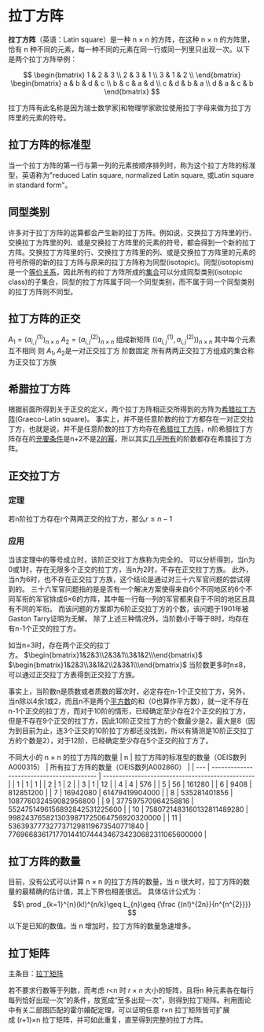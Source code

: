 # 拉丁方阵


**拉丁方阵**（英语：Latin square）是一种 n × n 的方阵，在这种 n × n 的方阵里，恰有 n 种不同的元素，每一种不同的元素在同一行或同一列里只出现一次。以下是两个拉丁方阵举例：

$$
\begin{bmatrix}
1 & 2 & 3 \\
2 & 3 & 1 \\
3 & 1 & 2 \\
\end{bmatrix}
\begin{bmatrix}
a & b & d & c \\
b & c & a & d \\
c & d & b & a \\
d & a & c & b
\end{bmatrix}
$$

拉丁方阵有此名称是因为瑞士数学家]和物理学家欧拉使用拉丁字母来做为拉丁方阵里的元素的符号。


## 拉丁方阵的标准型

当一个拉丁方阵的第一行与第一列的元素按顺序排列时，称为这个拉丁方阵的标准型，英语称为"reduced Latin square, normalized Latin square, 或Latin square in standard form"。

## 同型类别

许多对于拉丁方阵的运算都会产生新的拉丁方阵。例如说，交换拉丁方阵里的行、交换拉丁方阵里的列、或是交换拉丁方阵里的元素的符号，都会得到一个新的拉丁方阵。交换拉丁方阵里的行、交换拉丁方阵里的列、或是交换拉丁方阵里的元素的符号所得的新的拉丁方阵与原来的拉丁方阵称为同型(isotopic)。同型(isotopism)是一个[等价关系](https://zh.wikipedia.org/wiki/%E7%AD%89%E5%83%B9%E9%97%9C%E4%BF%82)，因此所有的拉丁方阵所成的[集合](https://zh.wikipedia.org/wiki/%E9%9B%86%E5%90%88_(%E6%95%B0%E5%AD%A6) "集合 (数学)")可以分成同型类别(isotopic class)的子集合，同型的拉丁方阵属于同一个同型类别，而不属于同一个同型类别的拉丁方阵则不同型。


## 拉丁方阵的正交

$A_{1}=(a_{i,j}^{(1)})_{n\times n}$
$A_{2}=(a_{i,j}^{(2)})_{n\times n}$
组成新矩阵 $((a_{i,j}^{(1)},a_{i,j}^{(2)}))_{n\times n}$
其中每个元素互不相同 则 $A_{1},A_{2}$是一对正交拉丁方
阶数固定 所有两两正交拉丁方组成的集合称为正交拉丁方族



## 希腊拉丁方阵

根据前面所得到关于正交的定义，两个拉丁方阵相正交所得到的方阵为[希腊拉丁方阵](https://zh.wikipedia.org/wiki/%E5%B8%8C%E8%87%98%E6%8B%89%E4%B8%81%E6%96%B9%E9%99%A3 "希腊拉丁方阵")(Graeco-Latin square)。 事实上，并不是任意阶数的拉丁方都存在一对正交拉丁方，也就是说，并不是任意阶数的拉丁方均存在[希腊拉丁方阵](https://zh.wikipedia.org/wiki/%E5%B8%8C%E8%87%98%E6%8B%89%E4%B8%81%E6%96%B9%E9%99%A3 "希腊拉丁方阵")，n阶希腊拉丁方阵存在的[充要条件](https://zh.wikipedia.org/wiki/%E5%85%85%E8%A6%81%E6%A2%9D%E4%BB%B6 "充要条件")是n+2不是[2的幂](https://zh.wikipedia.org/wiki/2%E7%9A%84%E5%B9%82 "2的幂")，所以其实[几乎所有](https://zh.wikipedia.org/wiki/%E5%B9%BE%E4%B9%8E%E6%89%80%E6%9C%89 "几乎所有")的阶数都存在希腊拉丁方阵。

## 正交拉丁方

### 定理

若n阶拉丁方存在r个两两正交的拉丁方，那么$r\leq n-1$

### 应用

当该定理中的等号成立时，该阶正交拉丁方族称为完全的。 可以分析得到，当n为0或1时，存在无限多个正交的拉丁方，当n为2时，不存在正交拉丁方族。 此外，当n为6时，也不存在正交拉丁方族，这个结论是通过对三十六军官问题的尝试得到的。 三十六军官问题指的是是否有一个解决方案使得来自6个不同地区的6个不同军衔的军官排成6×6的方阵，其中每一行每一列的军官都来自于不同的地区且具有不同的军衔。 而该问题的方案即为6阶正交拉丁方的个数，该问题于1901年被Gaston Tarry证明为无解。 除了上述三种情况外，当阶数小于等于8时，均存在有n-1个正交的拉丁方。

如当n=3时，存在两个正交的拉丁方。 $\begin{bmatrix}1&2&3\\2&3&1\\3&1&2\\\end{bmatrix}$ $\begin{bmatrix}1&2&3\\3&1&2\\2&3&1\\\end{bmatrix}$ 当阶数更多时n≤8，可以通过正交拉丁方表得到正交拉丁方族。

事实上，当阶数n是质数或者质数的幂次时，必定存在n-1个正交拉丁方，另外，当n除以4余1或2，而且n不是两个[平方数](https://zh.wikipedia.org/wiki/%E5%B9%B3%E6%96%B9%E6%95%B8 "平方数")的和（0也算作平方数），就一定不存在n-1个正交的拉丁方，而对于10阶的情形，已经确定至少存在2个正交的拉丁方，但是不存在9个正交的拉丁方，因此10阶正交拉丁方的个数最少是2，最大是8（因为到目前为止，连3个正交的10阶拉丁方都还没找到，所以有猜测是10阶正交拉丁方的个数是2），对于12阶，已经确定至少存在5个正交的拉丁方了。

不同大小的 n × n 的拉丁方阵的数量
| n   | 拉丁方阵的标准型的数量（OEIS数列A000315） | 所有拉丁方阵的数量（OEIS数列A002860）            |
| --- | ----------------------------------------- | ------------------------------------------------ |
| 1   | 1                                         | 1                                                |
| 2   | 1                                         | 2                                                |
| 3   | 1                                         | 12                                               |
| 4   | 4                                         | 576                                              |
| 5   | 56                                        | 161280                                           |
| 6   | 9408                                      | 812851200                                        |
| 7   | 16942080                                  | 61479419904000                                   |
| 8   | 535281401856                              | 108776032459082956800                            |
| 9   | 377597570964258816                        | 5524751496156892842531225600                     |
| 10  | 7580721483160132811489280                 | 9982437658213039871725064756920320000            |
| 11  | 5363937773277371298119673540771840        | 776966836171770144107444346734230682311065600000 |



## 拉丁方阵的数量

目前，没有公式可以计算 n × n 的拉丁方阵的数量，当 n 很大时，拉丁方阵的数量的最精确的估计值，其上下界也相差很远。 具体估计公式为： 
$$\
prod _{k=1}^{n}(k!)^{n/k}\geq L_{n}\geq {\frac {(n!)^{2n}}{n^{n^{2}}}}
$$
以下是已知的数值。当 n 增加时，拉丁方阵的数量急速增多。

## 拉丁矩阵

主条目：[拉丁矩阵](https://zh.wikipedia.org/w/index.php?title=%E6%8B%89%E4%B8%81%E7%9F%A9%E9%99%A3&action=edit&redlink=1)

若不要求行数等于列数，而考虑 r<n 时 $r \times n$ 大小的矩阵，且将n 种元素各在每行每列恰好出现一次”的条件，放宽成“至多出现一次”，则得到拉丁矩阵。利用图论中有关二部图匹配的霍尔婚配定理，可以证明任意 r×n 拉丁矩阵皆可扩展成 (r+1)×n 拉丁矩阵，并可如此重复，直至得到完整的拉丁方阵。

